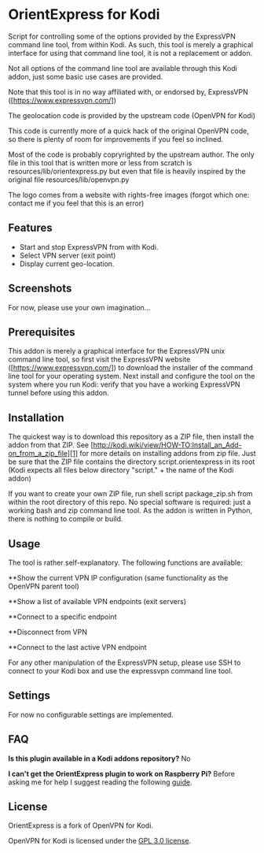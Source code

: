 OrientExpress for Kodi
==========
Script for controlling some of the options provided by the ExpressVPN command line tool, from within Kodi. As such, this tool is merely a graphical interface for using that command line tool, it is not a replacement or addon.

Not all options of the command line tool are available through this Kodi addon, just some basic use cases are provided.

Note that this tool is in no way affiliated with, or endorsed by, ExpressVPN ([https://www.expressvpn.com/])

The geolocation code is provided by the upstream code (OpenVPN for Kodi)

This code is currently more of a quick hack of the original OpenVPN code, so there is plenty of room for improvements if you feel so inclined.

Most of the code is probably copryrighted by the upstream author. The only file in this tool that is written more or less from scratch is resources/lib/orientexpress.py but even that file is heavily inspired by the original file resources/lib/openvpn.py

The logo comes from a website with rights-free images (forgot which one: contact me if you feel that this is an error)

Features
-----
- Start and stop ExpressVPN from with Kodi.
- Select VPN server (exit point)
- Display current geo-location.

Screenshots
-----
For now, please use your own imagination...

Prerequisites
------
This addon is merely a graphical interface for the ExpressVPN unix command line tool, so first visit the ExpressVPN website ([https://www.expressvpn.com/]) to download the installer of the command line tool for your operating system. Next install and configure the tool on the system where you run Kodi: verify that you have a working ExpressVPN tunnel before using this addon.

Installation
------
The quickest way is to download this repository as a ZIP file, then install the addon from that ZIP. See [http://kodi.wiki/view/HOW-TO:Install_an_Add-on_from_a_zip_file][1] for more details on installing addons from zip file. Just be sure that the ZIP file contains the directory script.orientexpress in its root (Kodi expects all files below directory "script." + the name of the Kodi addon)

If you want to create your own ZIP file, run shell script package_zip.sh from within the root directory of this repo. No special software is required: just a working bash and zip command line tool. As the addon is written in Python, there is nothing to compile or build.

Usage
------

The tool is rather self-explanatory. The following functions are available:

**Show the current VPN IP configuration (same functionality as the OpenVPN parent tool)

**Show a list of available VPN endpoints (exit servers)

**Connect to a specific endpoint

**Disconnect from VPN

**Connect to the last active VPN endpoint

For any other manipulation of the ExpressVPN setup, please use SSH to connect to your Kodi box and use the expressvpn command line tool.

Settings
--------
For now no configurable settings are implemented.

FAQ
---

**Is this plugin available in a Kodi addons repository?** No

**I can't get the OrientExpress plugin to work on Raspberry Pi?** Before asking me for help I suggest reading the following [guide][3].

License
------
OrientExpress is a fork of OpenVPN for Kodi.

OpenVPN for Kodi is licensed under the [GPL 3.0 license][2].

[1]: http://kodi.wiki/view/HOW-TO:Install_an_Add-on_from_a_zip_file
[2]: http://www.gnu.org/licenses/gpl-3.0.html
[3]: http://forums.tvaddons.ag/threads/24769-How-to-set-up-your-VPN-on-raspberry-pi-using-Brain-Hornsby-Openvpn-for-XBMC
